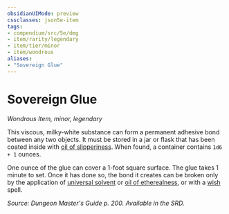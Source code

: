 ```yaml
---
obsidianUIMode: preview
cssclasses: json5e-item
tags:
- compendium/src/5e/dmg
- item/rarity/legendary
- item/tier/minor
- item/wondrous
aliases: 
- "Sovereign Glue"
---
```

# Sovereign Glue
*Wondrous Item, minor, legendary*  


This viscous, milky-white substance can form a permanent adhesive bond between any two objects. It must be stored in a jar or flask that has been coated inside with [oil of slipperiness](/Systems/5e/items/oil-of-slipperiness.md). When found, a container contains `1d6 + 1` ounces.

One ounce of the glue can cover a 1-foot square surface. The glue takes 1 minute to set. Once it has done so, the bond it creates can be broken only by the application of [universal solvent](/Systems/5e/items/universal-solvent.md) or [oil of etherealness](/Systems/5e/items/oil-of-etherealness.md), or with a [wish](/Systems/5e/spells/wish.md) spell.

*Source: Dungeon Master's Guide p. 200. Available in the SRD.*